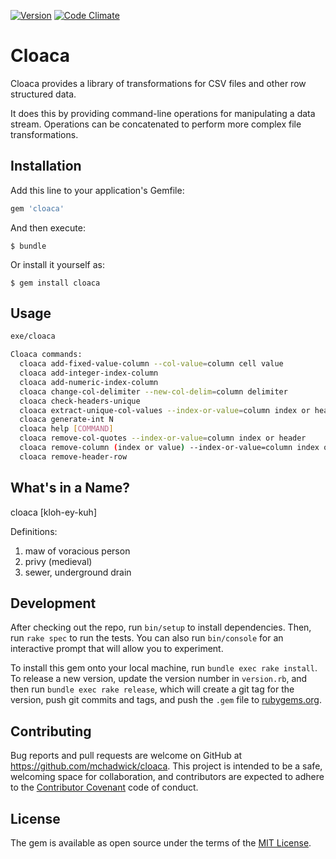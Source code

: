 [![Version     ](https://img.shields.io/gem/v/cloaca.svg?style=flat)](https://rubygems.org/gems/cloaca)
[![Code Climate](https://img.shields.io/codeclimate/github/mchadwick/cloaca.svg?style=flat)](https://codeclimate.com/github/mchadwick/cloaca)

# Cloaca

Cloaca provides a library of transformations for CSV files and other row structured data.

It does this by providing command-line operations for manipulating a data stream. Operations can be concatenated to perform more complex file transformations.


## Installation

Add this line to your application's Gemfile:

```ruby
gem 'cloaca'
```

And then execute:

    $ bundle

Or install it yourself as:

    $ gem install cloaca


## Usage

```bash
exe/cloaca

Cloaca commands:
  cloaca add-fixed-value-column --col-value=column cell value                    # adds a fixed value column to a stream of data
  cloaca add-integer-index-column                                                # adds a index column to a stream of data
  cloaca add-numeric-index-column                                                # adds a index column to a stream of data
  cloaca change-col-delimiter --new-col-delim=column delimiter                   # change the column delimiter for a stream of data
  cloaca check-headers-unique                                                    # checks that each column has a unique header value
  cloaca extract-unique-col-values --index-or-value=column index or header       # extract unique vlaues for a column, one per line
  cloaca generate-int N                                                          # generates N random integers, one per line
  cloaca help [COMMAND]                                                          # Describe available commands or one specific command
  cloaca remove-col-quotes --index-or-value=column index or header               # removes quotes from a column's values
  cloaca remove-column (index or value) --index-or-value=column index or header  # removes the column
  cloaca remove-header-row                                                       # removes the first N rows (default N = 1)
```


## What's in a Name?

cloaca [kloh-ey-kuh]

Definitions:
1. maw of voracious person
2. privy (medieval)
3. sewer, underground drain


## Development

After checking out the repo, run `bin/setup` to install dependencies. Then, run `rake spec` to run the tests. You can also run `bin/console` for an interactive prompt that will allow you to experiment.

To install this gem onto your local machine, run `bundle exec rake install`. To release a new version, update the version number in `version.rb`, and then run `bundle exec rake release`, which will create a git tag for the version, push git commits and tags, and push the `.gem` file to [rubygems.org](https://rubygems.org).


## Contributing

Bug reports and pull requests are welcome on GitHub at https://github.com/mchadwick/cloaca. This project is intended to be a safe, welcoming space for collaboration, and contributors are expected to adhere to the [Contributor Covenant](http://contributor-covenant.org) code of conduct.


## License

The gem is available as open source under the terms of the [MIT License](http://opensource.org/licenses/MIT).
